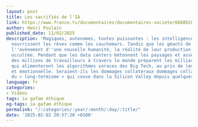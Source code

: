 ```yaml
---
layout: post
title: Les sacrifiés de l'IA
link: https://www.france.tv/documentaires/documentaires-societe/6888928-les-sacrifies-de-l-ia.html
author: Henri Poulain
published_date: 11/02/2025
description: 'Magiques, autonomes, toutes puissantes : les intelligences artificielles
  nourrissent les rêves comme les cauchemars. Tandis que les géants de la tech promettent
  l''avènement d''une nouvelle humanité, la réalité de leur production reste totalement
  occultée. Pendant que les data centers bétonnent les paysages et assèchent les rivières,
  des millions de travailleurs à travers le monde préparent les milliards de données
  qui alimenteront les algorithmes voraces des Big Tech, au prix de leur santé mentale
  et émotionnelle. Seraient-ils les dommages collatéraux dommages collatéraux de l''idéologie
  du « long-termisme » qui couve dans la Silicon Valley depuis quelques années ?'
language: fr
categories:
- Vidéos
tags: ia gafam éthique
og-tags: ia gafam éthique
permalink: "/:categories/:year/:month/:day/:title/"
date: '2025-02-02 20:57:20 +0100'
---
```

